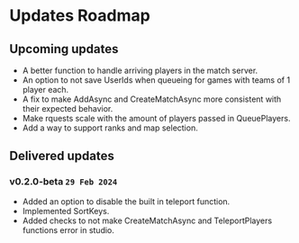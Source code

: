 # **Updates Roadmap**

## Upcoming updates
* A better function to handle arriving players in the match server.
* An option to not save UserIds when queueing for games with teams of 1 player each.
* A fix to make AddAsync and CreateMatchAsync more consistent with their expected behavior.
* Make rquests scale with the amount of players passed in QueuePlayers.
* Add a way to support ranks and map selection.

## Delivered updates
### v0.2.0-beta `29 Feb 2024`
- Added an option to disable the built in teleport function.
- Implemented SortKeys.
- Added checks to not make CreateMatchAsync and TeleportPlayers functions error in studio.